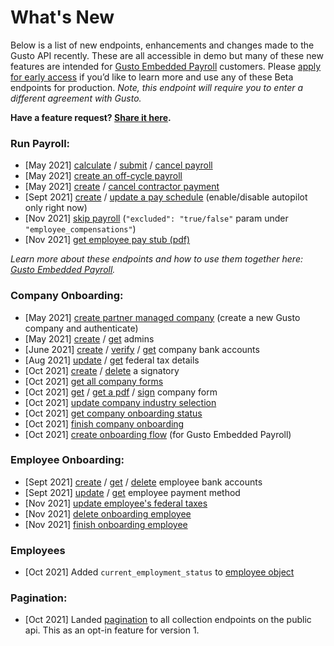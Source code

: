 # What's New

Below is a list of new endpoints, enhancements and changes made to the Gusto API recently. These are all accessible in demo but many of these new features are intended for [Gusto Embedded Payroll](https://gusto.com/embedded-payroll) customers. Please [apply for early access](https://gusto-embedded-payroll.typeform.com/to/iomAQIj3?typeform-source=gusto.com) if you’d like to learn more and use any of these Beta endpoints for production. *Note, this endpoint will require you to enter a different agreement with Gusto.* 

**Have a feature request? [Share it here](https://airtable.com/shrV9BbbCn8DFVJZ8).**

### Run Payroll:
- [May 2021] [calculate](https://gusto.stoplight.io/docs/api/b3A6MTI0MTUzODk-calculate-a-payroll-beta) / [submit](https://gusto.stoplight.io/docs/api/b3A6MTI0MTUzOTA-submit-payroll-beta) / [cancel payroll](https://gusto.stoplight.io/docs/api/b3A6MTI3MzMxMDM-cancel-a-payroll-beta)
- [May 2021] [create an off-cycle payroll](https://gusto.stoplight.io/docs/api/b3A6MTQ3MTExMjU-create-an-off-cycle-payroll-beta)
- [May 2021] [create](https://gusto.stoplight.io/docs/api/b3A6MTIyNTk2MzY-create-a-contractor-payment-beta) / [cancel contractor payment](https://gusto.stoplight.io/docs/api/b3A6MTQ3MTExMjI-cancel-a-contractor-payment-beta)
- [Sept 2021] [create](https://docs.gusto.com/docs/api/b3A6MjA5MTEyMTI-create-a-new-single-pay-schedule) / [update a pay schedule](https://gusto.stoplight.io/docs/api/b3A6MTM3NTg2MDE-update-a-pay-schedule) (enable/disable autopilot only right now)
- [Nov 2021] [skip payroll](https://docs.gusto.com/docs/api/b3A6MTQ3MTExMjg-update-a-payroll) (`"excluded": "true/false"` param under `"employee_compensations"`)
- [Nov 2021] [get employee pay stub (pdf)](https://docs.gusto.com/docs/api/b3A6MjgwMzMyOTE-get-an-employee-pay-stub-pdf)

*Learn more about these endpoints and how to use them together here: [Gusto Embedded Payroll](https://gusto.stoplight.io/docs/api/ZG9jOjE0NzI2OTgy-new-gusto-embedded-payroll).*


### Company Onboarding:
- [May 2021] [create partner managed company](https://gusto.stoplight.io/docs/api/b3A6MTMzNjk4NzY-create-a-partner-managed-company-beta) (create a new Gusto company and authenticate)
- [May 2021] [create](https://gusto.stoplight.io/docs/api/b3A6MTI3NDgwOTU-create-an-admin-for-the-company) / [get](https://gusto.stoplight.io/docs/api/b3A6MTI3NDgwOTQ-get-all-the-admins-at-a-company) admins
- [June 2021] [create](https://gusto.stoplight.io/docs/api/b3A6MTQxMjg0MTE-create-a-company-bank-account) / [verify](https://gusto.stoplight.io/docs/api/b3A6MTQxMzc1MDE-verify-a-company-bank-account) / [get](https://gusto.stoplight.io/docs/api/b3A6MTQxMjg0MTA-get-all-company-bank-accounts) company bank accounts
- [Aug 2021] [update](https://gusto.stoplight.io/docs/api/b3A6MTU3ODY5MjY-update-federal-tax-details)  /  [get](https://gusto.stoplight.io/docs/api/b3A6MTU3ODY5MjU-get-federal-tax-details) federal tax details
- [Oct 2021] [create](https://docs.gusto.com/docs/api/b3A6MjU1Mzg3MDE-create-a-signatory) / [delete](https://docs.gusto.com/docs/api/b3A6MjU1Mzg3MDI-delete-a-signatory) a signatory
- [Oct 2021] [get all company forms](https://docs.gusto.com/docs/api/b3A6MjU1NDc5Njg-get-all-company-forms)
- [Oct 2021] [get](https://docs.gusto.com/docs/api/b3A6MjU1NDc5Njk-get-a-form) / [get a pdf](https://docs.gusto.com/docs/api/b3A6MjU1NDc5NzA-get-a-form-pdf) / [sign](https://docs.gusto.com/docs/api/b3A6MjU1NDc5NzE-sign-a-company-form) company form
- [Oct 2021] [update company industry selection](https://docs.gusto.com/docs/api/b3A6MjU3MDkxNTI-update-a-company-industry-selection)
- [Oct 2021] [get company onboarding status](https://docs.gusto.com/docs/api/b3A6MjU3Mjg5NTQ-get-the-company-s-onboarding-status)
- [Oct 2021] [finish company onboarding](https://docs.gusto.com/docs/api/b3A6MjU3Mjg5NTU-finish-company-onboarding)
- [Oct 2021] [create onboarding flow](https://docs.gusto.com/docs/api/b3A6MjUxNjcyODY-create-a-flow) (for Gusto Embedded Payroll)

### Employee Onboarding:
- [Sept 2021] [create](https://gusto.stoplight.io/docs/api/b3A6MTg1NTAzOTI-create-an-employee-bank-account) / [get](https://gusto.stoplight.io/docs/api/b3A6MTg1NTAzOTE-get-all-employee-bank-accounts) / [delete](https://gusto.stoplight.io/docs/api/b3A6MTg1NTAzOTM-delete-an-employee-bank-account) employee bank accounts
- [Sept 2021] [update](https://docs.gusto.com/docs/api/b3A6MTk0NjI2NTY-update-an-employee-s-payment-method) / [get](https://gusto.stoplight.io/docs/api/b3A6MTk0NjI2NTU-get-an-employee-s-payment-method) employee payment method
- [Nov 2021] [update employee's federal taxes](https://docs.gusto.com/docs/api/b3A6MjYxODExMDU-update-an-employee-s-federal-taxes)
- [Nov 2021] [delete onboarding employee](https://docs.gusto.com/docs/api/b3A6MjU3MTM4NDQ-delete-an-onboarding-employee)
- [Nov 2021] [finish onboarding employee](https://docs.gusto.com/docs/api/b3A6MjU3MTM4NDU-finish-onboarding-an-employee)

### Employees
- [Oct 2021] Added `current_employment_status` to [employee object](https://docs.gusto.com/docs/api/c2NoOjUyMTU4NTA-employee)


### Pagination:
- [Oct 2021] Landed [pagination](https://docs.gusto.com/docs/api/ZG9jOjIzNzA2ODY5-pagination) to all collection endpoints on the public api. This as an opt-in feature for version 1.
